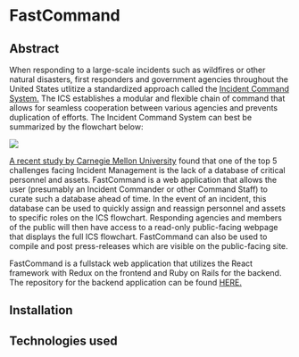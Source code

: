 # FastCommand

## Abstract

When responding to a large-scale incidents such as wildfires or other natural disasters, first responders and government agencies throughout the United States utlitize a standardized approach called the <a href="https://www.ready.gov/incident-management">Incident Command System.</a> The ICS establishes a modular and flexible chain of command that allows for seamless cooperation between various agencies and prevents duplication of efforts. The Incident Command System can best be summarized by the flowchart below:

<img src="https://upload.wikimedia.org/wikipedia/commons/3/3e/ICS_Structure.PNG">

<a href="https://insights.sei.cmu.edu/blog/top-5-incident-management-issues/">A recent study by Carnegie Mellon University</a> found that one of the top 5 challenges facing Incident Management is the lack of a database of critical personnel and assets. FastCommand is a web application that allows the user (presumably an Incident Commander or other Command Staff) to curate such a database ahead of time. In the event of an incident, this database can be used to quickly assign and reassign personnel and assets to specific roles on the ICS flowchart. Responding agencies and members of the public will then have access to a read-only public-facing webpage that displays the full ICS flowchart.  FastCommand can also be used to compile and post press-releases which are visible on the public-facing site.

FastCommand is a fullstack web application that utilizes the React framework with Redux on the frontend and Ruby on Rails for the backend. The repository for the backend application can be found <a href="https://github.com/cbmackintosh/fast-command-engine">HERE.</a>


## Installation

## Technologies used
